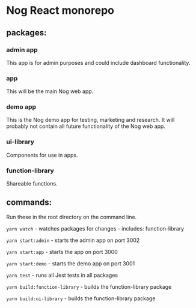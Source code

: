 # Nog React monorepo

## packages:
### admin app
This app is for admin purposes and could include dashboard functionality.

### app
This will be the main Nog web app.

### demo app
This is the Nog demo app for testing, marketing and research. It will probably not contain all future functionality of the Nog web app.

### ui-library
Components for use in apps.

### function-library
Shareable functions.


## commands:
Run these in the root directory on the command line.

```yarn watch``` - watches packages for changes - includes: function-library

```yarn start:admin``` - starts the admin app on port 3002

```yarn start:app``` - starts the app on port 3000

```yarn start:demo``` - starts the demo app on port 3001

```yarn test``` - runs all Jest tests in all packages

```yarn build:function-library``` - builds the function-library package

```yarn build:ui-library``` - builds the function-library package
